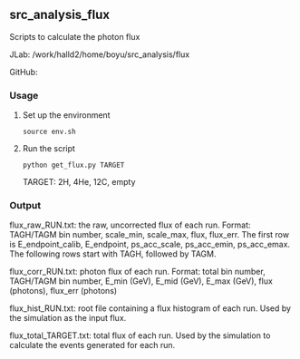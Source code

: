 ## src_analysis_flux

Scripts to calculate the photon flux

JLab: /work/halld2/home/boyu/src_analysis/flux

GitHub:

### Usage

1.  Set up the environment

    `source env.sh`

2.  Run the script

    `python get_flux.py TARGET`

    TARGET: 2H, 4He, 12C, empty

### Output

flux_raw_RUN.txt: the raw, uncorrected flux of each run. Format: TAGH/TAGM bin number, scale_min, scale_max, flux, flux_err. The first row is E_endpoint_calib, E_endpoint, ps_acc_scale, ps_acc_emin, ps_acc_emax. The following rows start with TAGH, followed by TAGM.

flux_corr_RUN.txt: photon flux of each run. Format: total bin number, TAGH/TAGM bin number, E_min (GeV), E_mid (GeV), E_max (GeV), flux (photons), flux_err (photons)

flux_hist_RUN.txt: root file containing a flux histogram of each run. Used by the simulation as the input flux.

flux_total_TARGET.txt: total flux of each run. Used by the simulation to calculate the events generated for each run.
